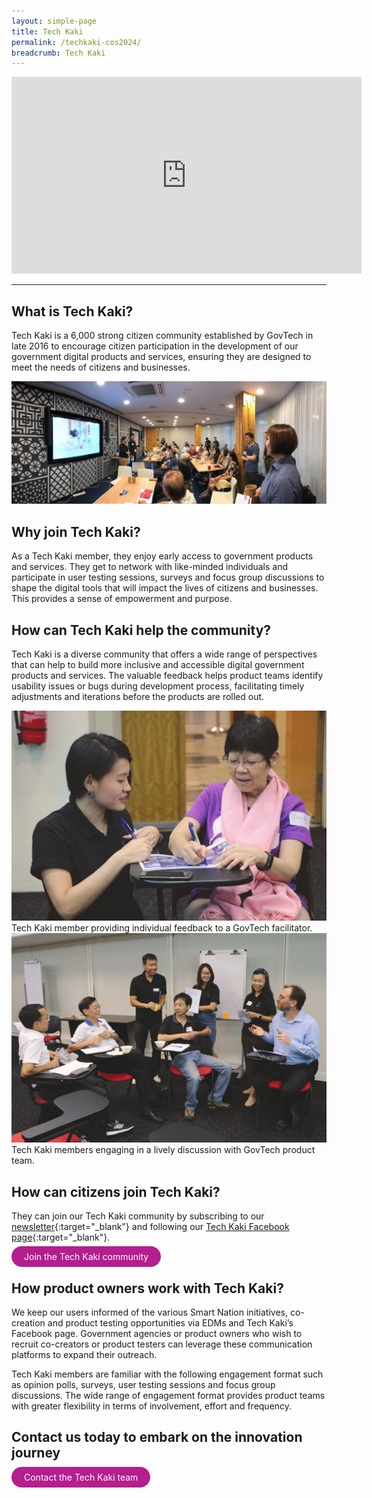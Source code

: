 ```yaml
---
layout: simple-page
title: Tech Kaki
permalink: /techkaki-cos2024/
breadcrumb: Tech Kaki
---
```


<div class="bp-youtube">
  
<iframe width="560" height="315" src="https://www.youtube.com/embed/rUZf1ZcB0NY" title="YouTube video player" frameborder="0" allow="accelerometer; autoplay; clipboard-write; encrypted-media; gyroscope; picture-in-picture" allowfullscreen></iframe>
  
</div>

---

## What is Tech Kaki? 
Tech Kaki is a 6,000 strong citizen community established by GovTech in late 2016 to encourage citizen participation in the development of our government digital products and services, ensuring they are designed to meet the needs of citizens and businesses.

![Tech Kaki GovTech](/images/techkaki-large-group.png)

## Why join Tech Kaki?
As a Tech Kaki member, they enjoy early access to government products and services. They get to network with like-minded individuals and participate in user testing sessions, surveys and focus group discussions to shape the digital tools that will impact the lives of citizens and businesses. This provides a sense of empowerment and purpose. 

## How can Tech Kaki help the community?
Tech Kaki is a diverse community that offers a wide range of perspectives that can help to build more inclusive and accessible digital government products and services. The valuable feedback helps product teams identify usability issues or bugs during development process, facilitating timely adjustments and iterations before the products are rolled out.

<div class="row">
	<div class="col is-6">
		<figure style="margin:0;">
			<img src="/images/techkaki-indiv.png" alt="Tech Kaki member providing individual feedback to a GovTech facilitator"/>	
			<figcaption>Tech Kaki member providing individual feedback to a GovTech facilitator.</figcaption>
		</figure>
	</div>
	<div class="col is-6">
		<figure style="margin:0;">
			<img src="/images/techkaki-group.png" alt="Tech Kaki members engaging in a lively discussion with GovTech product team"/>
			<figcaption>Tech Kaki members engaging in a lively discussion with GovTech product team.</figcaption>
		</figure>
	</div>
</div>

## How can citizens join Tech Kaki?
They can join our Tech Kaki community by subscribing to our [newsletter](https://go.gov.sg/techkaki-cos){:target="_blank"} and following our [Tech Kaki Facebook page](https://www.facebook.com/TechKaki){:target="_blank"}.

<a href="https://go.gov.sg/techkaki-cos" target="_blank" style="background-color: #B41E8E; color: white; text-decoration: none; border-radius: 100px; padding-left: 20px; padding-right: 20px; padding-top:8px; padding-bottom:8px">Join the Tech Kaki community</a>

## How product owners work with Tech Kaki?
We keep our users informed of the various Smart Nation initiatives, co-creation and product testing opportunities via EDMs and Tech Kaki’s Facebook page. Government agencies or product owners who wish to recruit co-creators or product testers can leverage these communication platforms to expand their outreach.

Tech Kaki members are familiar with the following engagement format such as opinion polls, surveys, user testing sessions and focus group discussions. The wide range of engagement format provides product teams with greater flexibility in terms of involvement, effort and frequency.

## Contact us today to embark on the innovation journey

<a href="https://go.gov.sg/techkaki-gov-cos" target="_blank" style="background-color: #B41E8E; color: white; text-decoration: none; border-radius: 100px; padding-left: 20px; padding-right: 20px; padding-top:8px; padding-bottom:8px">Contact the Tech Kaki team</a>


